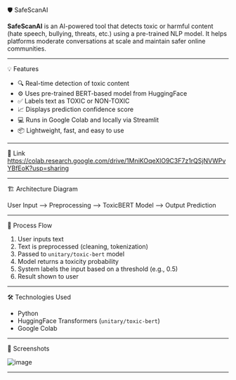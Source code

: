 🛡️ SafeScanAI

**SafeScanAI** is an AI-powered tool that detects toxic or harmful content (hate speech, bullying, threats, etc.) using a pre-trained NLP model. It helps platforms moderate conversations at scale and maintain safer online communities.

---

💡 Features

- 🔍 Real-time detection of toxic content  
- ⚙️ Uses pre-trained BERT-based model from HuggingFace  
- ✅ Labels text as TOXIC or NON-TOXIC  
- 📈 Displays prediction confidence score  
- 💻 Runs in Google Colab and locally via Streamlit  
- 📦 Lightweight, fast, and easy to use  

---

🚀 Link
https://colab.research.google.com/drive/1MniKOqeXlO9C3F7z1rQSjNVWPvYBfEoK?usp=sharing



---
 🏗 Architecture Diagram

User Input --> Preprocessing --> ToxicBERT Model --> Output Prediction


---

🔄 Process Flow

1. User inputs text  
2. Text is preprocessed (cleaning, tokenization)  
3. Passed to `unitary/toxic-bert` model  
4. Model returns a toxicity probability  
5. System labels the input based on a threshold (e.g., 0.5)  
6. Result shown to user  

---

 🛠 Technologies Used

- Python
- HuggingFace Transformers (`unitary/toxic-bert`)
- Google Colab

---

 📸 Screenshots

![image](https://github.com/user-attachments/assets/36b4dc94-7f47-44cf-af6c-17c8927191bf)

---


